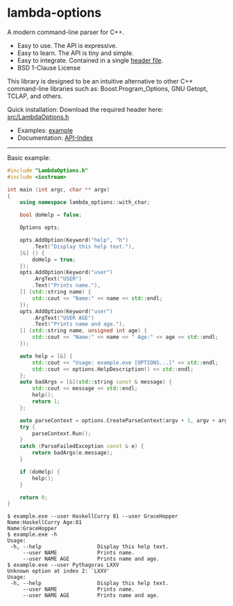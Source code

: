 # lambda-options

A modern command-line parser for C++.

* Easy to use. The API is expressive.
* Easy to learn. The API is tiny and simple.
* Easy to integrate. Contained in a single [header file](src/LambdaOptions.h?ts=4).
* BSD 1-Clause License

This library is designed to be an intuitive alternative to other C++ command-line libraries such as: Boost.Program_Options, GNU Getopt, TCLAP, and others.

Quick installation: Download the required header here: [src/LambdaOptions.h](src/LambdaOptions.h?ts=4)

* Examples: [example](example)
* Documentation: [API-Index](https://github.com/thomaseding/wiki-lambda-options-cpp/wiki/API-Index)

--------------

Basic example:
```cpp
#include "LambdaOptions.h"
#include <iostream>

int main (int argc, char ** argv)
{
	using namespace lambda_options::with_char;

	bool doHelp = false;

	Options opts;

	opts.AddOption(Keyword("help", "h")	
		.Text("Display this help text."),
	[&] () {
		doHelp = true;
	});
	opts.AddOption(Keyword("user")
		.ArgText("USER")
		.Text("Prints name."),
	[] (std::string name) {
		std::cout << "Name:" << name << std::endl;
	});
	opts.AddOption(Keyword("user")
		.ArgText("USER AGE")
		.Text("Prints name and age."),
	[] (std::string name, unsigned int age) {
		std::cout << "Name:" << name << " Age:" << age << std::endl;
	});

	auto help = [&] {
		std::cout << "Usage: example.exe [OPTIONS...]" << std::endl;
		std::cout << options.HelpDescription() << std::endl;
	};
	auto badArgs = [&](std::string const & message) {
		std::cout << message << std::endl;
		help();
		return 1;
	};

	auto parseContext = options.CreateParseContext(argv + 1, argv + argc);
	try {
		parseContext.Run();
	}
	catch (ParseFailedException const & e) {
		return badArgs(e.message);
	}

	if (doHelp) {
		help();
	}

	return 0;
}
```

```
$ example.exe --user HaskellCurry 81 --user GraceHopper
Name:HaskellCurry Age:81
Name:GraceHopper
$ example.exe -h
Usage:
 -h, --help                  Display this help text.
     --user NAME             Prints name.
     --user NAME AGE         Prints name and age.
$ example.exe --user Pythagoras LXXV
Unknown option at index 2: `LXXV'
Usage:
 -h, --help                  Display this help text.
     --user NAME             Prints name.
     --user NAME AGE         Prints name and age.
```
